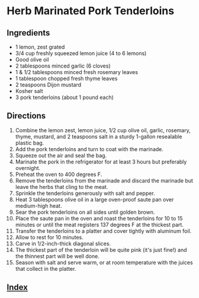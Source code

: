 # Herb Marinated Pork Tenderloins

## Ingredients

- 1 lemon, zest grated
- 3/4 cup freshly squeezed lemon juice (4 to 6 lemons)
- Good olive oil
- 2 tablespoons minced garlic (6 cloves)
- 1 & 1/2 tablespoons minced fresh rosemary leaves
- 1 tablespoon chopped fresh thyme leaves
- 2 teaspoons Dijon mustard
- Kosher salt
- 3 pork tenderloins (about 1 pound each)

## Directions

1. Combine the lemon zest, lemon juice, 1/2 cup olive oil, garlic, rosemary, thyme, mustard, and 2 teaspoons salt in a sturdy 1-gallon resealable plastic bag.
2. Add the pork tenderloins and turn to coat with the marinade.
3. Squeeze out the air and seal the bag.
4. Marinate the pork in the refrigerator for at least 3 hours but preferably overnight.
5. Preheat the oven to 400 degrees F.
6. Remove the tenderloins from the marinade and discard the marinade but leave the herbs that cling to the meat.
7. Sprinkle the tenderloins generously with salt and pepper.
8. Heat 3 tablespoons olive oil in a large oven-proof saute pan over medium-high heat.
9. Sear the pork tenderloins on all sides until golden brown.
10. Place the saute pan in the oven and roast the tenderloins for 10 to 15 minutes or until the meat registers 137 degrees F at the thickest part.
11. Transfer the tenderloins to a platter and cover tightly with aluminum foil.
12. Allow to rest for 10 minutes.
13. Carve in 1/2-inch-thick diagonal slices.
14. The thickest part of the tenderloin will be quite pink (it's just fine!) and the thinnest part will be well done.
15. Season with salt and serve warm, or at room temperature with the juices that collect in the platter.

## [Index](../Index.html)
